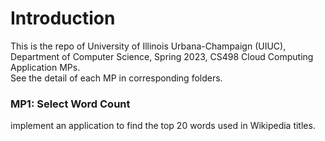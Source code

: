 # Introduction
This is the repo of University of Illinois Urbana-Champaign (UIUC), Department of Computer Science, Spring 2023, CS498 Cloud Computing Application MPs.
<br>
See the detail of each MP in corresponding folders.

### MP1: Select Word Count
implement an application to find the top 20 words used in Wikipedia titles.
